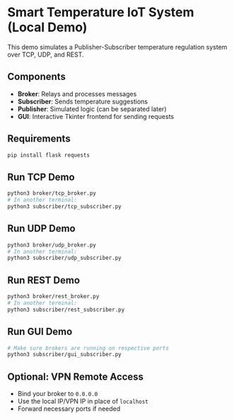# Smart Temperature IoT System (Local Demo)

This demo simulates a Publisher-Subscriber temperature regulation system over TCP, UDP, and REST.

## Components
- **Broker**: Relays and processes messages
- **Subscriber**: Sends temperature suggestions
- **Publisher**: Simulated logic (can be separated later)
- **GUI**: Interactive Tkinter frontend for sending requests

## Requirements
```bash
pip install flask requests
```

## Run TCP Demo
```bash
python3 broker/tcp_broker.py
# In another terminal:
python3 subscriber/tcp_subscriber.py
```

## Run UDP Demo
```bash
python3 broker/udp_broker.py
# In another terminal:
python3 subscriber/udp_subscriber.py
```

## Run REST Demo
```bash
python3 broker/rest_broker.py
# In another terminal:
python3 subscriber/rest_subscriber.py
```

## Run GUI Demo
```bash
# Make sure brokers are running on respective ports
python3 subscriber/gui_subscriber.py
```

## Optional: VPN Remote Access
- Bind your broker to `0.0.0.0`
- Use the local IP/VPN IP in place of `localhost`
- Forward necessary ports if needed
